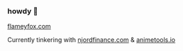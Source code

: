 ### howdy 👋

[flameyfox.com](https://flameyfox.com)

Currently tinkering with [njordfinance.com](https://njordfinance.com) & [animetools.io](https://animetools.io)
